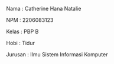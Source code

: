 Nama : Catherine Hana Natalie

NPM : 2206083123

Kelas : PBP B

Hobi : Tidur

Jurusan : Ilmu Sistem Informasi Komputer
